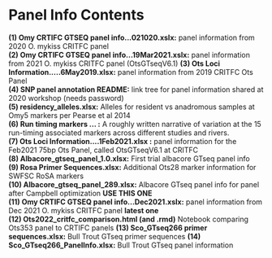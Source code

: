 # Panel Info Contents

__(1) Omy CRTIFC GTSEQ panel info...021020.xslx:__ panel information from 2020 O. mykiss CRITFC panel  
__(2) Omy CRTIFC GTSEQ panel info...19Mar2021.xslx:__ panel information from 2021 O. mykiss CRITFC panel (OtsGTseqV6.1) 
__(3) Ots Loci Information.....6May2019.xlsx:__ panel information from 2019 CRITFC Ots Panel   
__(4) SNP panel annotation README:__ link tree for panel information shared at 2020 workshop (needs password)  
__(5) residency_alleles.xlsx:__ Alleles for resident vs anadromous samples at Omy5 markers per Pearse et al 2014  
__(6) Run timing markers ... :__ A roughly written narrative of variation at the 15 run-timing associated markers across different studies and rivers.  
__(7) Ots Loci Information....1Feb2021.xlsx :__ panel information for the Feb2021 75bp Ots Panel, called OtsGTseqV6.1 at CRITFC  
__(8) Albacore_gtseq_panel_1.0.xlsx:__ First trial albacore GTseq panel info  
__(9) Rosa Primer Sequences.xlsx:__ Additional Ots28 marker information for SWFSC RoSA markers  
__(10) Albacore_gtseq_panel_289.xlsx:__ Albacore GTseq panel info for panel after Campbell optimization __USE THIS ONE__  
__(11) Omy CRTIFC GTSEQ panel info...Dec2021.xslx:__ panel information from Dec 2021 O. mykiss CRITFC panel __latest one__  
__(12) Ots2022_critfc_comparison.html (and .rmd)__ Notebook comparing Ots353 panel to CRTIFC panels
__(13) Sco_GTseq266 primer sequences.xlsx:__ Bull Trout GTseq primer sequences
__(14) Sco_GTseq266_PanelInfo.xlsx:__ Bull Trout GTseq panel information 
